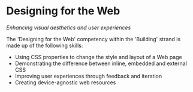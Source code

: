 Designing for the Web
======================
*Enhancing visual aesthetics and user experiences*

The 'Designing for the Web' competency within the 'Building' strand is made up of the following skills:

- Using CSS properties to change the style and layout of a Web page
- Demonstrating the difference between inline, embedded and external CSS
- Improving user experiences through feedback and iteration
- Creating device-agnostic web resources